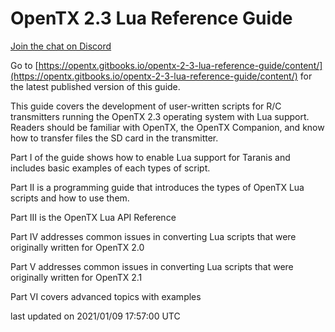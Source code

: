 # OpenTX 2.3 Lua Reference Guide

[Join the chat on Discord](https://discord.gg/CZCwVx2)

Go to [https://opentx.gitbooks.io/opentx-2-3-lua-reference-guide/content/](https://opentx.gitbooks.io/opentx-2-3-lua-reference-guide/content/) for the latest published version of this guide.

This guide covers the development of user-written scripts for R/C transmitters running the OpenTX 2.3 operating system with Lua support. Readers should be familiar with OpenTX, the OpenTX Companion, and know how to transfer files the SD card in the transmitter.

Part I of the guide shows how to enable Lua support for Taranis and includes basic examples of each types of script.

Part II is a programming guide that introduces the types of OpenTX Lua scripts and how to use them.

Part III is the OpenTX Lua API Reference

Part IV addresses common issues in converting Lua scripts that were originally written for OpenTX 2.0

Part V addresses common issues in converting Lua scripts that were originally written for OpenTX 2.1

Part VI covers advanced topics with examples

last updated on 2021/01/09 17:57:00 UTC

